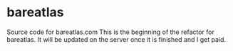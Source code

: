 # bareatlas
Source code for bareatlas.com
This is the beginning of the refactor for bareatlas. It will be updated on the server once it is finished and I get paid.
